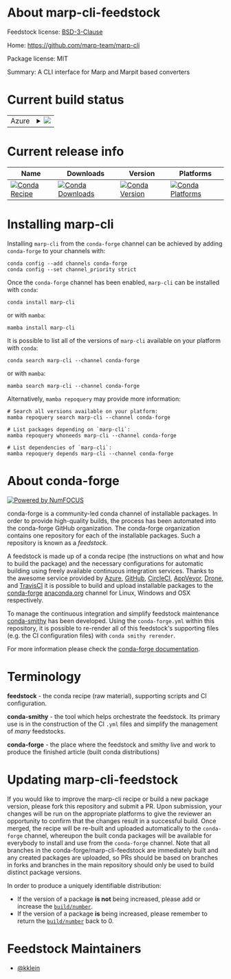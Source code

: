 About marp-cli-feedstock
========================

Feedstock license: [BSD-3-Clause](https://github.com/conda-forge/marp-cli-feedstock/blob/main/LICENSE.txt)

Home: https://github.com/marp-team/marp-cli

Package license: MIT

Summary: A CLI interface for Marp and Marpit based converters

Current build status
====================


<table>
    
  <tr>
    <td>Azure</td>
    <td>
      <details>
        <summary>
          <a href="https://dev.azure.com/conda-forge/feedstock-builds/_build/latest?definitionId=23277&branchName=main">
            <img src="https://dev.azure.com/conda-forge/feedstock-builds/_apis/build/status/marp-cli-feedstock?branchName=main">
          </a>
        </summary>
        <table>
          <thead><tr><th>Variant</th><th>Status</th></tr></thead>
          <tbody><tr>
              <td>linux_64_nodejs20</td>
              <td>
                <a href="https://dev.azure.com/conda-forge/feedstock-builds/_build/latest?definitionId=23277&branchName=main">
                  <img src="https://dev.azure.com/conda-forge/feedstock-builds/_apis/build/status/marp-cli-feedstock?branchName=main&jobName=linux&configuration=linux%20linux_64_nodejs20" alt="variant">
                </a>
              </td>
            </tr><tr>
              <td>linux_64_nodejs22</td>
              <td>
                <a href="https://dev.azure.com/conda-forge/feedstock-builds/_build/latest?definitionId=23277&branchName=main">
                  <img src="https://dev.azure.com/conda-forge/feedstock-builds/_apis/build/status/marp-cli-feedstock?branchName=main&jobName=linux&configuration=linux%20linux_64_nodejs22" alt="variant">
                </a>
              </td>
            </tr><tr>
              <td>linux_aarch64_nodejs20</td>
              <td>
                <a href="https://dev.azure.com/conda-forge/feedstock-builds/_build/latest?definitionId=23277&branchName=main">
                  <img src="https://dev.azure.com/conda-forge/feedstock-builds/_apis/build/status/marp-cli-feedstock?branchName=main&jobName=linux&configuration=linux%20linux_aarch64_nodejs20" alt="variant">
                </a>
              </td>
            </tr><tr>
              <td>linux_aarch64_nodejs22</td>
              <td>
                <a href="https://dev.azure.com/conda-forge/feedstock-builds/_build/latest?definitionId=23277&branchName=main">
                  <img src="https://dev.azure.com/conda-forge/feedstock-builds/_apis/build/status/marp-cli-feedstock?branchName=main&jobName=linux&configuration=linux%20linux_aarch64_nodejs22" alt="variant">
                </a>
              </td>
            </tr><tr>
              <td>osx_64_nodejs20</td>
              <td>
                <a href="https://dev.azure.com/conda-forge/feedstock-builds/_build/latest?definitionId=23277&branchName=main">
                  <img src="https://dev.azure.com/conda-forge/feedstock-builds/_apis/build/status/marp-cli-feedstock?branchName=main&jobName=osx&configuration=osx%20osx_64_nodejs20" alt="variant">
                </a>
              </td>
            </tr><tr>
              <td>osx_64_nodejs22</td>
              <td>
                <a href="https://dev.azure.com/conda-forge/feedstock-builds/_build/latest?definitionId=23277&branchName=main">
                  <img src="https://dev.azure.com/conda-forge/feedstock-builds/_apis/build/status/marp-cli-feedstock?branchName=main&jobName=osx&configuration=osx%20osx_64_nodejs22" alt="variant">
                </a>
              </td>
            </tr><tr>
              <td>osx_arm64_nodejs20</td>
              <td>
                <a href="https://dev.azure.com/conda-forge/feedstock-builds/_build/latest?definitionId=23277&branchName=main">
                  <img src="https://dev.azure.com/conda-forge/feedstock-builds/_apis/build/status/marp-cli-feedstock?branchName=main&jobName=osx&configuration=osx%20osx_arm64_nodejs20" alt="variant">
                </a>
              </td>
            </tr><tr>
              <td>osx_arm64_nodejs22</td>
              <td>
                <a href="https://dev.azure.com/conda-forge/feedstock-builds/_build/latest?definitionId=23277&branchName=main">
                  <img src="https://dev.azure.com/conda-forge/feedstock-builds/_apis/build/status/marp-cli-feedstock?branchName=main&jobName=osx&configuration=osx%20osx_arm64_nodejs22" alt="variant">
                </a>
              </td>
            </tr><tr>
              <td>win_64_nodejs20</td>
              <td>
                <a href="https://dev.azure.com/conda-forge/feedstock-builds/_build/latest?definitionId=23277&branchName=main">
                  <img src="https://dev.azure.com/conda-forge/feedstock-builds/_apis/build/status/marp-cli-feedstock?branchName=main&jobName=win&configuration=win%20win_64_nodejs20" alt="variant">
                </a>
              </td>
            </tr><tr>
              <td>win_64_nodejs22</td>
              <td>
                <a href="https://dev.azure.com/conda-forge/feedstock-builds/_build/latest?definitionId=23277&branchName=main">
                  <img src="https://dev.azure.com/conda-forge/feedstock-builds/_apis/build/status/marp-cli-feedstock?branchName=main&jobName=win&configuration=win%20win_64_nodejs22" alt="variant">
                </a>
              </td>
            </tr>
          </tbody>
        </table>
      </details>
    </td>
  </tr>
</table>

Current release info
====================

| Name | Downloads | Version | Platforms |
| --- | --- | --- | --- |
| [![Conda Recipe](https://img.shields.io/badge/recipe-marp--cli-green.svg)](https://anaconda.org/conda-forge/marp-cli) | [![Conda Downloads](https://img.shields.io/conda/dn/conda-forge/marp-cli.svg)](https://anaconda.org/conda-forge/marp-cli) | [![Conda Version](https://img.shields.io/conda/vn/conda-forge/marp-cli.svg)](https://anaconda.org/conda-forge/marp-cli) | [![Conda Platforms](https://img.shields.io/conda/pn/conda-forge/marp-cli.svg)](https://anaconda.org/conda-forge/marp-cli) |

Installing marp-cli
===================

Installing `marp-cli` from the `conda-forge` channel can be achieved by adding `conda-forge` to your channels with:

```
conda config --add channels conda-forge
conda config --set channel_priority strict
```

Once the `conda-forge` channel has been enabled, `marp-cli` can be installed with `conda`:

```
conda install marp-cli
```

or with `mamba`:

```
mamba install marp-cli
```

It is possible to list all of the versions of `marp-cli` available on your platform with `conda`:

```
conda search marp-cli --channel conda-forge
```

or with `mamba`:

```
mamba search marp-cli --channel conda-forge
```

Alternatively, `mamba repoquery` may provide more information:

```
# Search all versions available on your platform:
mamba repoquery search marp-cli --channel conda-forge

# List packages depending on `marp-cli`:
mamba repoquery whoneeds marp-cli --channel conda-forge

# List dependencies of `marp-cli`:
mamba repoquery depends marp-cli --channel conda-forge
```


About conda-forge
=================

[![Powered by
NumFOCUS](https://img.shields.io/badge/powered%20by-NumFOCUS-orange.svg?style=flat&colorA=E1523D&colorB=007D8A)](https://numfocus.org)

conda-forge is a community-led conda channel of installable packages.
In order to provide high-quality builds, the process has been automated into the
conda-forge GitHub organization. The conda-forge organization contains one repository
for each of the installable packages. Such a repository is known as a *feedstock*.

A feedstock is made up of a conda recipe (the instructions on what and how to build
the package) and the necessary configurations for automatic building using freely
available continuous integration services. Thanks to the awesome service provided by
[Azure](https://azure.microsoft.com/en-us/services/devops/), [GitHub](https://github.com/),
[CircleCI](https://circleci.com/), [AppVeyor](https://www.appveyor.com/),
[Drone](https://cloud.drone.io/welcome), and [TravisCI](https://travis-ci.com/)
it is possible to build and upload installable packages to the
[conda-forge](https://anaconda.org/conda-forge) [anaconda.org](https://anaconda.org/)
channel for Linux, Windows and OSX respectively.

To manage the continuous integration and simplify feedstock maintenance
[conda-smithy](https://github.com/conda-forge/conda-smithy) has been developed.
Using the ``conda-forge.yml`` within this repository, it is possible to re-render all of
this feedstock's supporting files (e.g. the CI configuration files) with ``conda smithy rerender``.

For more information please check the [conda-forge documentation](https://conda-forge.org/docs/).

Terminology
===========

**feedstock** - the conda recipe (raw material), supporting scripts and CI configuration.

**conda-smithy** - the tool which helps orchestrate the feedstock.
                   Its primary use is in the construction of the CI ``.yml`` files
                   and simplify the management of *many* feedstocks.

**conda-forge** - the place where the feedstock and smithy live and work to
                  produce the finished article (built conda distributions)


Updating marp-cli-feedstock
===========================

If you would like to improve the marp-cli recipe or build a new
package version, please fork this repository and submit a PR. Upon submission,
your changes will be run on the appropriate platforms to give the reviewer an
opportunity to confirm that the changes result in a successful build. Once
merged, the recipe will be re-built and uploaded automatically to the
`conda-forge` channel, whereupon the built conda packages will be available for
everybody to install and use from the `conda-forge` channel.
Note that all branches in the conda-forge/marp-cli-feedstock are
immediately built and any created packages are uploaded, so PRs should be based
on branches in forks and branches in the main repository should only be used to
build distinct package versions.

In order to produce a uniquely identifiable distribution:
 * If the version of a package **is not** being increased, please add or increase
   the [``build/number``](https://docs.conda.io/projects/conda-build/en/latest/resources/define-metadata.html#build-number-and-string).
 * If the version of a package **is** being increased, please remember to return
   the [``build/number``](https://docs.conda.io/projects/conda-build/en/latest/resources/define-metadata.html#build-number-and-string)
   back to 0.

Feedstock Maintainers
=====================

* [@kklein](https://github.com/kklein/)

